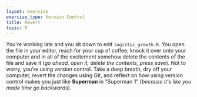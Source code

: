```yaml
---
layout: exercise
exercise_type: Version Control
title: Revert
topic: R
---
```


You're working late and you sit down to edit `logistic_growth.R`. You
open the file in your editor, reach for your cup of coffee, knock it
over onto your computer and in all of the excitement somehow delete the
contents of the file and save it (*go ahead, open it, delete the
contents, press save*). Not to worry, you're using version control. Take
a deep breath, dry off your computer, revert the changes using
Git, and reflect on how using version control makes you just like
**Superman** in "Superman 1" (*because it's like you made time go backwards*).
